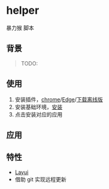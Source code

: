 # helper
暴力猴 脚本

## 背景
> TODO:

## 使用

1. 安装插件，[chrome](https://chrome.google.com/webstore/detail/violentmonkey/jinjaccalgkegednnccohejagnlnfdag?hl=zh-CN)/[Edge](https://microsoftedge.microsoft.com/addons/detail/%E6%9A%B4%E5%8A%9B%E7%8C%B4/eeagobfjdenkkddmbclomhiblgggliao)/[下载离线版](https://raw.githubusercontent.com/zhangfake/helper/main/Violentmonkey-webext-v2.13.9.zip)
3. 安装基础环境，[安装](https://raw.githubusercontent.com/zhangfake/helper/main/exportor.user.js)
4. 点击安装对应的应用

## 应用

## 特性

- [Layui](https://layui.dev/docs/2.8/)
- 借助 git 实现远程更新



